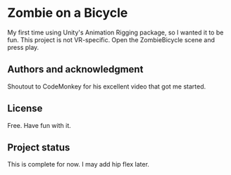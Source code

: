 # Zombie on a Bicycle

My first time using Unity's Animation Rigging package, so I wanted it to be fun.
This project is not VR-specific.  Open the ZombieBicycle scene and press play.


## Authors and acknowledgment
Shoutout to CodeMonkey for his excellent video that got me started.

## License
Free.  Have fun with it.

## Project status
This is complete for now.  I may add hip flex later.
